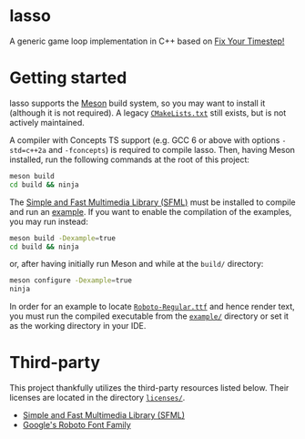 # lasso
A generic game loop implementation in C++ based on [Fix Your Timestep!](https://gafferongames.com/post/fix_your_timestep/)

# Getting started

lasso supports the [Meson](https://mesonbuild.com/) build system, so you may want to install it (although it is not required). A legacy [`CMakeLists.txt`](CMakeLists.txt) still exists, but is not actively maintained.

A compiler with Concepts TS support (e.g. GCC 6 or above with options `-std=c++2a` and `-fconcepts`) is required to compile lasso. Then, having Meson installed, run the following commands at the root of this project:

```sh
meson build
cd build && ninja
```

The [Simple and Fast Multimedia Library (SFML)](https://github.com/SFML/SFML) must be installed to compile and run an [example](example/). If you want to enable the compilation of the examples, you may run instead:

```sh
meson build -Dexample=true
cd build && ninja
```

or, after having initially run Meson and while at the `build/` directory:

```sh
meson configure -Dexample=true
ninja
```

In order for an example to locate [`Roboto-Regular.ttf`](example/res/font/) and hence render text, you must run the compiled executable from the [`example/`](example/) directory or set it as the working directory in your IDE.

# Third-party

This project thankfully utilizes the third-party resources listed below.
Their licenses are located in the directory [`licenses/`](licenses/).

- [Simple and Fast Multimedia Library (SFML)](https://github.com/SFML/SFML)
- [Google's Roboto Font Family](https://github.com/google/roboto/)